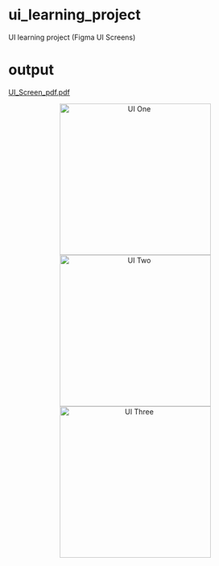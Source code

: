 # ui_learning_project
UI learning project (Figma UI Screens)

# output
[UI_Screen_pdf.pdf](https://github.com/DhorajiyaNency07/ui_learning_project/files/10978096/UI_Screen_pdf.pdf)



<div align="center">
  <img src="https://user-images.githubusercontent.com/109361169/230757049-dbb807e2-7f7f-4255-8a59-9bbf8aacac89.gif" width="300px" alt="UI One">
  <img src="https://user-images.githubusercontent.com/109361169/230757056-09a89052-b970-407f-9288-2f0ec24bdeb5.gif" width="300px" alt="UI Two">
  <img src="https://user-images.githubusercontent.com/109361169/230757060-2497697a-742a-4408-9417-3a058bc7a1c4.gif" width="300px" alt="UI Three">
</div>
